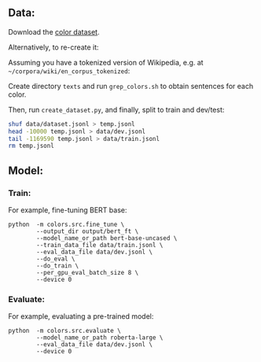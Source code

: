## Data:

Download the [color dataset](https://drive.google.com/file/d/13YNhqM7JyMgwC-nxJn0LKYSfdezcflfP/view?usp=sharing).

Alternatively, to re-create it:

Assuming you have a tokenized version of Wikipedia, e.g. at `~/corpora/wiki/en_corpus_tokenized`:

Create directory `texts` and run `grep_colors.sh` to obtain sentences for each color. 

Then, run `create_dataset.py`, and finally, split to train and dev/test:

```bash
shuf data/dataset.jsonl > temp.jsonl
head -10000 temp.jsonl > data/dev.jsonl
tail -1169590 temp.jsonl > data/train.jsonl
rm temp.jsonl
```

## Model:

### Train:

For example, fine-tuning BERT base:

```
python  -m colors.src.fine_tune \
        --output_dir output/bert_ft \
        --model_name_or_path bert-base-uncased \
        --train_data_file data/train.jsonl \
        --eval_data_file data/dev.jsonl \
        --do_eval \
        --do_train \ 
        --per_gpu_eval_batch_size 8 \
        --device 0 
```

### Evaluate:

For example, evaluating a pre-trained model:

```
python  -m colors.src.evaluate \
        --model_name_or_path roberta-large \
        --eval_data_file data/dev.jsonl \
        --device 0 
```
